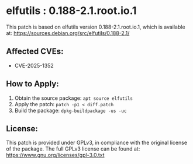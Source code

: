 # elfutils : 0.188-2.1.root.io.1

This patch is based on elfutils version 0.188-2.1.root.io.1, which is available at:
https://sources.debian.org/src/elfutils/0.188-2.1/

## Affected CVEs:
- CVE-2025-1352

## How to Apply:
1. Obtain the source package: `apt source elfutils`
2. Apply the patch: `patch -p1 < diff.patch`
3. Build the package: `dpkg-buildpackage -us -uc`

## License:
This patch is provided under GPLv3, in compliance with the original license of the package.
The full GPLv3 license can be found at: https://www.gnu.org/licenses/gpl-3.0.txt
